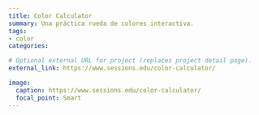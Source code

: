 ```yaml
---
title: Color Calculator
summary: Una práctica rueda de colores interactiva.
tags:
- color
categories: 

# Optional external URL for project (replaces project detail page).
external_link: https://www.sessions.edu/color-calculator/

image:
  caption: https://www.sessions.edu/color-calculator/
  focal_point: Smart
---
```

